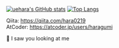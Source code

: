 [![uehara's GitHub stats](https://github-readme-stats.vercel.app/api?username=r-uehara0219)](https://github.com/anuraghazra/github-readme-stats)
[![Top Langs](https://github-readme-stats.vercel.app/api/top-langs/?username=r-uehara0219&langs_count=8&layout=compact)](https://github.com/anuraghazra/github-readme-stats)


Qiita: https://qiita.com/hara0219  
AtCoder: https://atcoder.jp/users/haragumi  

👀 I saw you looking at me
